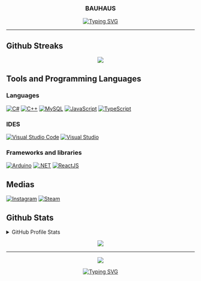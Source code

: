 <h3 align="center">
  BAUHAUS
</h3>

<!-- Typing SVG by DenverCoder1 - https://github.com/DenverCoder1/readme-typing-svg -->
<p align="center">
  <a href="https://git.io/typing-svg"><img src="https://readme-typing-svg.demolab.com?font=Gotham&pause=250&color=e45557&center=true&vCenter=true&width=435&lines=Hello%2C+I'm+Patrick!" alt="Typing SVG" /></a>
</p>

---

## Github Streaks
<p align="center">
  <a href="https://github.com/DenverCoder1/github-readme-streak-stats">
    <img src="https://streak-stats.demolab.com?user=PatrickFrom&theme=dark&hide_border=true"/>
  </a>
</p>

## Tools and Programming Languages

### Languages
<p>
    <a href="#"><img alt="C#" src="https://custom-icon-badges.demolab.com/badge/C%23-68217A.svg?logo=cs2&logoColor=white"></a>
    <a href="#"><img alt="C++" src="https://custom-icon-badges.demolab.com/badge/C++-68217A.svg?logo=cpp2&logoColor=white"></a>
    <a href="#"><img alt="MySQL" src="https://img.shields.io/badge/MySQL-00f.svg?logo=mysql&logoColor=white&color=orange"></a>
    <a href="#"><img alt="JavaScript" src="https://img.shields.io/badge/JavaScript-00f.svg?logo=JavaScript&logoColor=white&color=orange"></a>
    <a href="#"><img alt="TypeScript" src="https://img.shields.io/badge/TypeScript-00f.svg?logo=TypeScript&logoColor=white&color=blue"></a>
</p>

### IDES
<p>
    <a href="#"><img alt="Visual Studio Code" src="https://img.shields.io/badge/Visual%20Studio%20Code-0078d7.svg?logo=visual-studio-code&logoColor=white"></a>
    <a href="#"><img alt="Visual Studio" src="https://img.shields.io/badge/Visual%20Studio%20-0078d7.svg?logo=visual-studio&logoColor=white"></a>
</p>

### Frameworks and libraries
<p>
    <a href="#"><img alt="Arduino" src="https://img.shields.io/badge/-Arduino-00979D?logo=Arduino&logoColor=white"></a>
    <a href="#"><img alt=".NET" src="https://img.shields.io/badge/-dotnet-0078d7?logo=dotnet&logoColor=white"></a>
  <a href="#"><img alt="ReactJS" src="https://img.shields.io/badge/-React-0078d7?logo=React&logoColor=white"></a>
<p/>

## Medias

<p>
    <a href="https://www.instagram.com/typical_bauhaus/"><img alt="Instagram" src="https://img.shields.io/badge/-Instagram-00979D?logo=Instagram&logoColor=white&color=red"></a>
    <a href="https://steamcommunity.com/id/Pattech/"><img alt="Steam" src="https://img.shields.io/badge/-Steam-00979D?logo=Steam&logoColor=white&color=black"></a>
</p>


## Github Stats

<details>
<summary>GitHub Profile Stats</summary>

<p>
  <a href="https://github.com/anuraghazra/github-readme-stats">
    <img src="https://github-readme-stats-git-masterrstaa-rickstaa.vercel.app/api?username=PatrickFrom&langs_count=8&layout=compact&theme=react&hide_border=true&bg_color=151515&title_color=F85D7F&icon_color=F8D866&hide=Jupyter%20Notebook"/>
  </a>
</p>
</details>
<p align="center">
  <a href="https://github.com/ashutosh00710/github-readme-activity-graph">
    <img src="https://github-readme-activity-graph.cyclic.app/graph?username=PatrickFrom&bg_color=151515&color=F8D866&line=F85D7F&point=FFFFFF&hide_border=true"/>
  </a>
</p>

---

<p align="center">
  <img src="https://cdn2.steamgriddb.com/file/sgdb-cdn/icon/caa202034f268232c26fac9435f54e15/32/128x128.png"></img>
<p/>


<p align="center">
  <a href="https://git.io/typing-svg"><img src="https://readme-typing-svg.demolab.com?font=&duration=4500&pause=10500&color=A6F2CF&center=true&vCenter=true&width=535&height=90&lines=%E2%80%9CI%E2%80%99m+no+hero.+Never+was%2C+never+will+be.%E2%80%9D" alt="Typing SVG" /></a>
</p>
